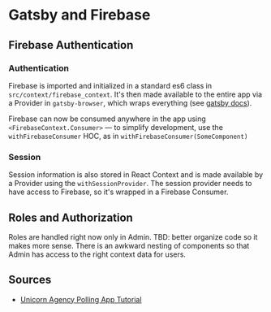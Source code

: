 # Gatsby and Firebase

## Firebase Authentication

### Authentication
Firebase is imported and initialized in a standard es6 class in `src/context/firebase_context`.
It's then made available to the entire app via a Provider in `gatsby-browser`, which wraps everything (see [gatsby docs](https://www.gatsbyjs.org/blog/2019-01-31-using-react-context-api-with-gatsby/)).

Firebase can now be consumed anywhere in the app using `<FirebaseContext.Consumer>` — to simplify development, use the `withFirebaseConsumer` HOC, as in `withFirebaseConsumer(SomeComponent)`

### Session
Session information is also stored in React Context and is made available by a Provider using the `withSessionProvider`.
The session provider needs to have access to Firebase, so it's wrapped in a Firebase Consumer.

## Roles and Authorization
Roles are handled right now only in Admin. TBD: better organize code so it makes more sense. There is an awkward nesting of components so that Admin has access to the right context data for users.

## Sources
* [Unicorn Agency Polling App Tutorial](https://medium.com/@UnicornAgency/jamstack-pwa-lets-build-a-polling-app-with-gatsby-js-firebase-and-styled-components-pt-2-9044534ea6bc)
